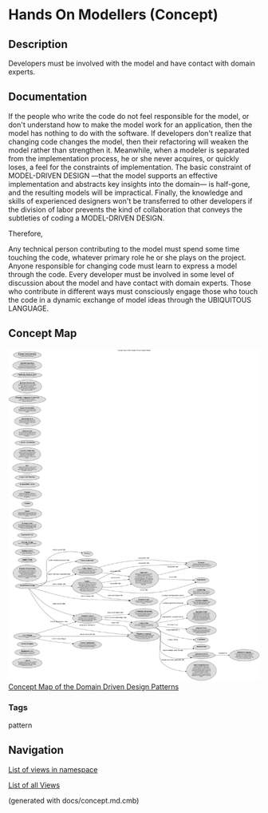 # Hands On Modellers (Concept)
## Description
Developers must be involved with the model and have contact with domain experts.

## Documentation
If the people who write the code do not feel responsible for the model, or
don't understand how to make the model work for an application, then the model
has nothing to do with the software. If developers don't realize that changing
code changes the model, then their refactoring will weaken the model rather
than strengthen it. Meanwhile, when a modeler is separated from the
implementation process, he or she never acquires, or quickly loses, a feel for
the constraints of implementation.
The basic constraint of MODEL-DRIVEN DESIGN —that the model supports an
effective implementation and abstracts key insights into the domain—
is half-gone, and the resulting models will be impractical. Finally, the
knowledge and skills of experienced designers won't be transferred to other
developers if the division of labor prevents the kind of collaboration that
conveys the subtleties of coding a MODEL-DRIVEN DESIGN.


Therefore,

Any technical person contributing to the model must spend some time touching
the code, whatever primary role he or she plays on the project. Anyone
responsible for changing code must learn to express a model through the code.
Every developer must be involved in some level of discussion about the model
and have contact with domain experts. Those who contribute in different ways
must consciously engage those who touch the code in a dynamic exchange of model
ideas through the UBIQUITOUS LANGUAGE.

## Concept Map
![Concept Map of the Domain Driven Design Patterns](../../software-development/domain-driven-design/concept-view.png)
[Concept Map of the Domain Driven Design Patterns](../../software-development/domain-driven-design/concept-view.md)

### Tags
pattern


## Navigation
[List of views in namespace](./views-in-namespace.md)

[List of all Views](../../views.md)

(generated with docs/concept.md.cmb)
